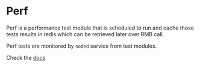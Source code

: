 # Perf

Perf is a performance test module that is scheduled to run and cache those tests results in redis which can be retrieved later over RMB call.

Perf tests are monitored by `noded` service from test modules.

Check the [docs](../../docs/tasks/README.md)
